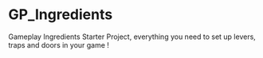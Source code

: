 # GP_Ingredients
Gameplay Ingredients Starter Project, everything you need to set up levers, traps and doors in your game !
